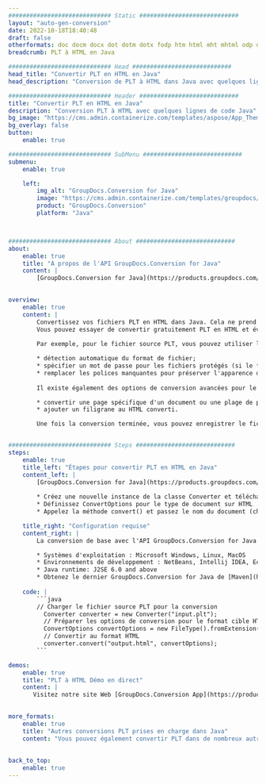 ```yaml
---
############################# Static ############################
layout: "auto-gen-conversion"
date: 2022-10-18T18:40:48
draft: false
otherformats: doc docm docx dot dotm dotx fodp htm html mht mhtml odp odt otp pot potm potx pps ppsm ppsx ppt pptm pptx rtf
breadcrumb: PLT à HTML en Java

############################# Head ############################
head_title: "Convertir PLT en HTML en Java"
head_description: "Conversion de PLT à HTML dans Java avec quelques lignes de code. Convertissez plus de 160 formats de fichiers à l'aide de l'API de conversion de documents GroupDocs pour Java"

############################# Header ############################
title: "Convertir PLT en HTML en Java"
description: "Conversion PLT à HTML avec quelques lignes de code Java"
bg_image: "https://cms.admin.containerize.com/templates/aspose/App_Themes/V3/images/bg/header1.png"
bg_overlay: false
button:
    enable: true

############################# SubMenu ############################
submenu:
    enable: true

    left:
        img_alt: "GroupDocs.Conversion for Java"
        image: "https://cms.admin.containerize.com/templates/groupdocs/images/product-logos/90x90-noborder/groupdocs-conversion-java.png"
        product: "GroupDocs.Conversion"
        platform: "Java"



############################# About ############################
about:
    enable: true
    title: "À propos de l'API GroupDocs.Conversion for Java"
    content: |
        [GroupDocs.Conversion for Java](https://products.groupdocs.com/conversion/java/) est une API de conversion de format de fichier avancée pour la conversion entre les formats d'image et de document populaires tels que Microsoft Office, OpenDocument, PDF, HTML, e-mail, CAO. et bien plus encore avec seulement quelques lignes de code. L'API native détecte automatiquement les formats des documents originaux et propose de nombreuses options de personnalisation des documents convertis. Outre la fonction d'extraction d'informations d'un document, il prend également en charge la mise en cache des résultats de conversion sur le disque local par défaut. Cependant, tout type de stockage de cache peut être pris en charge en implémentant les interfaces appropriées - Amazon S3, Dropbox, Google Drive, Windows Azure, Reddis ou tout autre.
    

overview:
    enable: true
    content: |
        Convertissez vos fichiers PLT en HTML dans Java. Cela ne prend que quelques lignes de code Java sur n'importe quelle plate-forme de votre choix, telle que Windows, Linux, macOS.
        Vous pouvez essayer de convertir gratuitement PLT en HTML et évaluer la qualité des résultats de conversion. En plus des scripts de conversion de fichiers simples, vous pouvez essayer des options plus sophistiquées pour charger le fichier source PLT et stocker la sortie HTML. 
        
        Par exemple, pour le fichier source PLT, vous pouvez utiliser les options de chargement suivantes :

        * détection automatique du format de fichier;
        * spécifier un mot de passe pour les fichiers protégés (si le format de fichier le prend en charge);
        * remplacer les polices manquantes pour préserver l'apparence du document.
        
        Il existe également des options de conversion avancées pour le fichier HTML :

        * convertir une page spécifique d'un document ou une plage de pages;
        * ajouter un filigrane au HTML converti.

        Une fois la conversion terminée, vous pouvez enregistrer le fichier HTML dans votre chemin de fichier local ou dans un stockage tiers tel que FTP, Amazon S3, Google Drive, Dropbox, etc. Veuillez noter - pour convertir PLT à HTML, vous n'avez pas besoin d'installer de logiciel supplémentaire, tel que MS Office, Open Office, Adobe Acrobat Reader, etc.


############################# Steps ############################
steps:
    enable: true
    title_left: "Étapes pour convertir PLT en HTML en Java"
    content_left: |
        [GroupDocs.Conversion for Java](https://products.groupdocs.com/conversion/java/) permet aux développeurs de convertir facilement le fichier PLT en HTML avec quelques lignes de code.
        
        * Créez une nouvelle instance de la classe Converter et téléchargez le fichier PLT avec le chemin complet
        * Définissez ConvertOptions pour le type de document sur HTML
        * Appelez la méthode convert() et passez le nom du document (chemin complet) et le format (HTML) en tant que paramètre

    title_right: "Configuration requise"
    content_right: |
        La conversion de base avec l'API GroupDocs.Conversion for Java peut être effectuée avec seulement quelques lignes de code. Nos API sont prises en charge sur toutes les principales plates-formes et systèmes d'exploitation. Avant d'exécuter le code ci-dessous, assurez-vous que les prérequis suivants sont installés sur votre système.

        * Systèmes d'exploitation : Microsoft Windows, Linux, MacOS
        * Environnements de développement : NetBeans, Intellij IDEA, Eclipse, etc.
        * Java runtime: J2SE 6.0 and above
        * Obtenez le dernier GroupDocs.Conversion for Java de [Maven](https://repository.groupdocs.com/webapp/#/artifacts/browse/tree/General/repo/com/groupdocs/groupdocs-conversion)
         
    code: |
        ```java    
        // Charger le fichier source PLT pour la conversion
          Converter converter = new Converter("input.plt");
          // Préparer les options de conversion pour le format cible HTML
          ConvertOptions convertOptions = new FileType().fromExtension("html").getConvertOptions();
          // Convertir au format HTML
          converter.convert("output.html", convertOptions);
        ```

demos:
    enable: true
    title: "PLT à HTML Démo en direct"
    content: |
       Visitez notre site Web [GroupDocs.Conversion App](https://products.groupdocs.app/conversion/family) et essayez la conversion PLT à HTML maintenant. La démo gratuite présente les avantages suivants
          

more_formats:
    enable: true
    title: "Autres conversions PLT prises en charge dans Java"
    content: "Vous pouvez également convertir PLT dans de nombreux autres formats de fichiers. Veuillez consulter la liste ci-dessous."
       
       
back_to_top:
    enable: true
---
```

